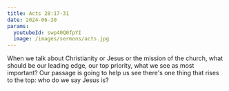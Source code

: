 ```yaml
---
title: Acts 28:17-31
date: 2024-06-30
params:
  youtubeId: swp40Q0fpYI
  image: /images/sermons/acts.jpg
---
```


When we talk about Christianity or Jesus or the mission of the church, what should be our leading edge, our top priority, what we see as most important? Our passage is going to help us see there's one thing that rises to the top: who do we say Jesus is?
